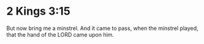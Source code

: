 # 2 Kings 3:15

But now bring me a minstrel. And it came to pass, when the minstrel played, that the hand of the LORD came upon him.